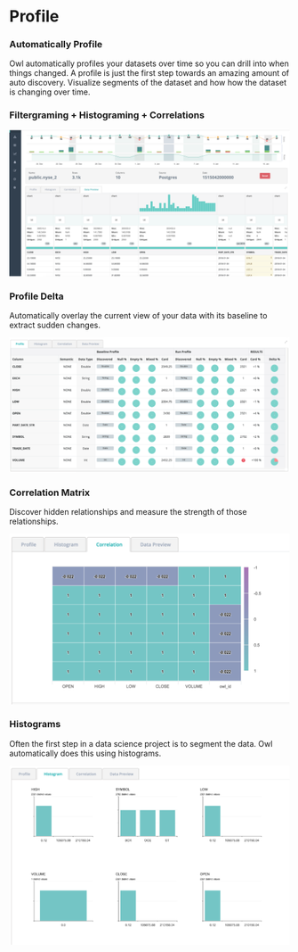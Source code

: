 # Profile

### Automatically Profile

Owl automatically profiles your datasets over time so you can drill into when things changed.  A profile is just the first step towards an amazing amount of auto discovery.  Visualize segments of the dataset and how how the dataset is changing over time.

### Filtergraming + Histograming + Correlations

![](../.gitbook/assets/owl-profile%20%281%29.png)

### Profile Delta

Automatically overlay the current view of your data with its baseline to extract sudden changes.

![](../.gitbook/assets/owl-profile-delta.png)

### Correlation Matrix

Discover hidden relationships and measure the strength of those relationships.

![](../.gitbook/assets/owl-correlation.png)

### Histograms

Often the first step in a data science project is to segment the data.  Owl automatically does this using histograms.

![](../.gitbook/assets/owl-histogram.png)

